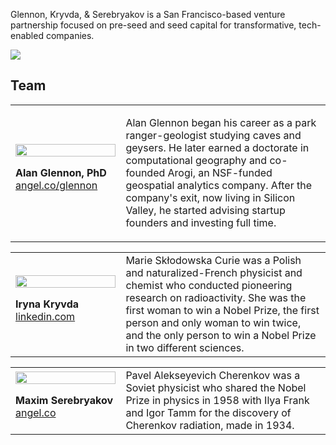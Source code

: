 Glennon, Kryvda, & Serebryakov is a San Francisco-based venture partnership focused on pre-seed and seed capital for transformative, tech-enabled companies.

<p>
<img src="https://gks.vc/assets/images/working.jpg"> 
</p>

## Team

<table>
  <tr>
    <td width="35%">
      <img src="https://gks.vc/assets/images/glennon240bw.jpg" width="100%"><p />
      <b>Alan Glennon, PhD</b><br />
      <a href="https://angel.co/glennon">angel.co/glennon</a><br />
    </td>
    <td width="65%" valign="top">
      
Alan Glennon began his career as a park ranger-geologist studying caves and geysers. He later earned a doctorate in computational geography and co-founded Arogi, an NSF-funded geospatial analytics company. After the company's exit, now living in Silicon Valley, he started advising startup founders and investing full time. 
    </td>
  </tr>
</table>

<table>
  <tr>
    <td width="35%">
      <img src="https://gks.vc/assets/images/kryvda.jpg" width="100%"><p />
      <b>Iryna Kryvda</b><br />
      <a href="https://www.linkedin.com/in/iryna-kryvda-a12429b9/">linkedin.com</a><br />
    </td>
    <td width="65%" valign="top">
Marie Skłodowska Curie was a Polish and naturalized-French physicist and chemist who conducted pioneering research on radioactivity. She was the first woman to win a Nobel Prize, the first person and only woman to win twice, and the only person to win a Nobel Prize in two different sciences.
    </td>
  </tr>
</table>

<table>
  <tr>
    <td width="35%">
      <img src="https://gks.vc/assets/images/bulb.jpg" width="100%"><p />
      <b>Maxim Serebryakov</b><br />
      <a href="https://angel.co">angel.co</a><br />
    </td>
    <td width="65%" valign="top">
Pavel Alekseyevich Cherenkov was a Soviet physicist who shared the Nobel Prize in physics in 1958 with Ilya Frank and Igor Tamm for the discovery of Cherenkov radiation, made in 1934.
    </td>
  </tr>
</table>


